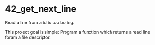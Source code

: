 # 42_get_next_line
Read a line from a fd is too boring.

This project goal is simple: Program a function which returns a read line foram a file descriptor.
